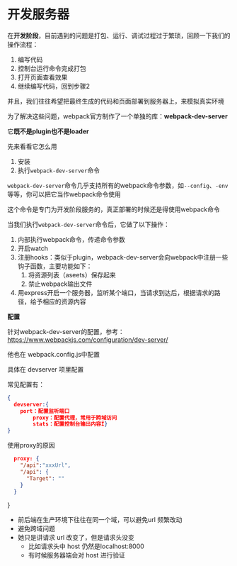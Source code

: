 # 开发服务器

在**开发阶段**，目前遇到的问题是打包、运行、调试过程过于繁琐，回顾一下我们的操作流程：

1. 编写代码
2. 控制台运行命令完成打包
3. 打开页面查看效果
4. 继续编写代码，回到步骤2

并且，我们往往希望把最终生成的代码和页面部署到服务器上，来模拟真实环境

为了解决这些问题，webpack官方制作了一个单独的库：**webpack-dev-server**

它**既不是plugin也不是loader**

先来看看它怎么用

1. 安装
2. 执行```webpack-dev-server```命令

```webpack-dev-server```命令几乎支持所有的webpack命令参数，如```--config```、```-env```等等，你可以把它当作webpack命令使用

这个命令是专门为开发阶段服务的，真正部署的时候还是得使用webpack命令

当我们执行```webpack-dev-server```命令后，它做了以下操作：

1. 内部执行webpack命令，传递命令参数
2. 开启watch
3. 注册hooks：类似于plugin，webpack-dev-server会向webpack中注册一些钩子函数，主要功能如下：
   1. 将资源列表（aseets）保存起来
   2. 禁止webpack输出文件
4. 用express开启一个服务器，监听某个端口，当请求到达后，根据请求的路径，给予相应的资源内容

**配置**

针对webpack-dev-server的配置，参考：https://www.webpackjs.com/configuration/dev-server/

他也在 webpack.config.js中配置

具体在 devserver 项里配置

常见配置有：

```json
{
  devserver:{
    port：配置监听端口
		proxy：配置代理，常用于跨域访问
 	 	stats：配置控制台输出内容Ï}
}
```

使用proxy的原因

```json
  proxy: {
    "/api":"xxxUrl",
    "/api": {
      "Target": ""
    }
  }
```



}

- 前后端在生产环境下往往在同一个域，可以避免url 频繁改动
- 避免跨域问题
- 她只是讲请求 url 改变了，但是请求头没变
  - 比如请求头中 host 仍然是localhost:8000
  - 有时候服务器端会对 host 进行验证